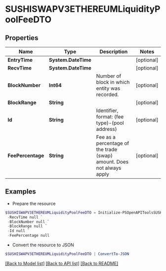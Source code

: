 # SUSHISWAPV3ETHEREUMLiquidityPoolFeeDTO
## Properties

Name | Type | Description | Notes
------------ | ------------- | ------------- | -------------
**EntryTime** | **System.DateTime** |  | [optional] 
**RecvTime** | **System.DateTime** |  | [optional] 
**BlockNumber** | **Int64** | Number of block in which entity was recorded. | [optional] 
**BlockRange** | **String** |  | [optional] 
**Id** | **String** | Identifier, format: (fee type)-(pool address) | [optional] 
**FeePercentage** | **String** | Fee as a percentage of the trade (swap) amount. Does not always apply  | [optional] 

## Examples

- Prepare the resource
```powershell
$SUSHISWAPV3ETHEREUMLiquidityPoolFeeDTO = Initialize-PSOpenAPIToolsSUSHISWAPV3ETHEREUMLiquidityPoolFeeDTO  -EntryTime null `
 -RecvTime null `
 -BlockNumber null `
 -BlockRange null `
 -Id null `
 -FeePercentage null
```

- Convert the resource to JSON
```powershell
$SUSHISWAPV3ETHEREUMLiquidityPoolFeeDTO | ConvertTo-JSON
```

[[Back to Model list]](../README.md#documentation-for-models) [[Back to API list]](../README.md#documentation-for-api-endpoints) [[Back to README]](../README.md)

